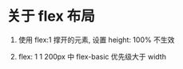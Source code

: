 # 关于 flex 布局


1. 使用 flex:1 撑开的元素, 设置 height: 100% 不生效


2. flex: 1 1 200px 中 flex-basic 优先级大于 width